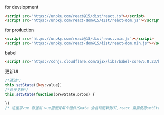 for development 
```html
<script src="https://unpkg.com/react@15/dist/react.js"></script>
<script src="https://unpkg.com/react-dom@15/dist/react-dom.js"></script>
```
for production
```html
<script src="https://unpkg.com/react@15/dist/react.min.js"></script>
<script src="https://unpkg.com/react-dom@15/dist/react-dom.min.js"></script>
```
babel
```html
<script src="https://cdnjs.cloudflare.com/ajax/libs/babel-core/5.8.23/browser.min.js"></script>
```

更新UI
```javascript
/*通过*/ 
this.setState({key:value})
/*异步更新*/
this.setState(function(prevState,props) {
  
})
/* 这里跟vue 有差别 vue里面是每个组件的data 会自动更新到UI,react 需要使用setState方法,异步VUE里面还没有接触过*/
```
